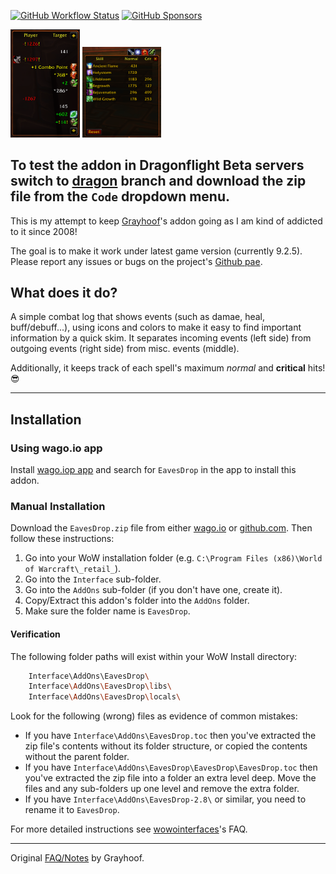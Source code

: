 [![GitHub Workflow Status](https://img.shields.io/github/workflow/status/spamwax/EavesDrop/ci?color=blue&logo=github&style=for-the-badge)](https://github.com/spamwax/EavesDrop/actions/workflows/ci.yml)
[![GitHub Sponsors](https://img.shields.io/github/sponsors/spamwax?style=for-the-badge&logo=github&color=green)](https://github.com/sponsors/spamwax?frequency=one-time)

<p><img src="misc/eaves1.png" alt="screenshot1" width="22%"/>
<img src="misc/eaves2.png" alt="screenshot2" width="25%"/></p>

## To test the addon in Dragonflight Beta servers switch to [dragon](https://github.com/spamwax/EavesDrop/tree/dragon) branch and download the zip file from the `Code` dropdown menu.

This is my attempt to keep [Grayhoof](https://www.wowinterface.com/downloads/author-14368.html)'s addon going as I am kind of addicted to it since 2008!

The goal is to make it work under latest game version (currently 9.2.5). Please report any issues or bugs on the project's [Github pae](https://github.com/spamwax/EavesDrop).

## What does it do?
A simple combat log that shows events (such as damae, heal, buff/debuff...), using icons and colors to make it easy to find
important information by a quick skim. It separates incoming events (left side) from outgoing events (right side) from misc. events (middle).

Additionally, it keeps track of each spell's maximum *normal* and **critical** hits! :sunglasses:

----

## Installation
### Using wago.io app
Install  [wago.iop app](https://addons.wago.io/app) and search for `EavesDrop` in the app to install this addon.

### Manual Installation
Download the `EavesDrop.zip` file from either [wago.io](https://addons.wago.io/addons/eavesdrop) or [github.com](https://github.com/spamwax/EavesDrop/releases/latest).
Then follow these instructions:

1. Go into your WoW installation folder (e.g. `C:\Program Files (x86)\World of Warcraft\_retail_`).
2. Go into the `Interface` sub-folder.
3. Go into the `AddOns` sub-folder (if you don't have one, create it).
4. Copy/Extract this addon's folder into the `AddOns` folder.
5. Make sure the folder name is `EavesDrop`.

#### Verification

  The following folder paths will exist within your WoW Install directory:

```sh
    Interface\AddOns\EavesDrop\
    Interface\AddOns\EavesDrop\libs\
    Interface\AddOns\EavesDrop\locals\
```

  Look for the following (wrong) files as evidence of common mistakes:

  * If you have `Interface\AddOns\EavesDrop.toc`
    then you've extracted the zip file's contents without its
        folder structure, or copied the contents without the parent
        folder.
  * If you have `Interface\AddOns\EavesDrop\EavesDrop\EavesDrop.toc`
        then you've extracted the zip file into a folder an extra
        level deep. Move the files and any sub-folders up one level
        and remove the extra folder.
  * If you have `Interface\AddOns\EavesDrop-2.8\` or similar, you need to rename it to `EavesDrop`.

For more detailed instructions see [wowointerfaces](http://www.wowinterface.com/forums/faq.php?faq=install#faq_howto_install)'s FAQ.

----

Original [FAQ/Notes](misc/old_readme.md) by Grayhoof.
